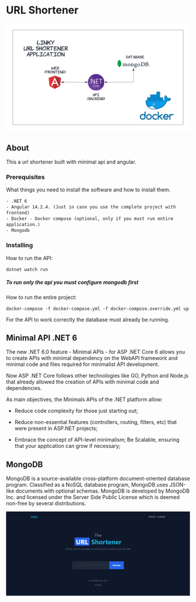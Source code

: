# URL Shortener
![alt text for screen readers](/images/diagram.png "Diagram")
## About <a name = "about"></a>

This a url shortener built with minimal api and angular.

### Prerequisites

What things you need to install the software and how to install them.

```
- .NET 6
- Angular 14.2.4. (Just in case you use the complete project with frontend)
- Docker - Docker compose (optional, only if you must run entire application.)
- Mongodb
```

### Installing

How to run the API:

```
dotnet watch run
```
#####   To run only the api you must configure mongodb first
How to run the entire project:
```
docker-compose -f docker-compose.yml -f docker-compose.override.yml up
```
For the API to work correctly the database must already be running.
## Minimal API .NET 6
The new .NET 6.0 feature - Minimal APIs - for ASP .NET Core 6 allows you to create APIs with minimal dependency on the WebAPI framework and minimal code and files required for minimalist API development.

Now ASP .NET Core follows other technologies like GO, Python and Node.js that already allowed the creation of APIs with minimal code and dependencies.

As main objectives, the Minimals APIs of the .NET platform allow:

- Reduce code complexity for those just starting out;

- Reduce non-essential features (controllers, routing, filters, etc) that were present in ASP.NET projects;

- Embrace the concept of API-level minimalism;
Be Scalable, ensuring that your application can grow if necessary;

## MongoDB
MongoDB is a source-available cross-platform document-oriented database program. Classified as a NoSQL database program, MongoDB uses JSON-like documents with optional schemas. MongoDB is developed by MongoDB Inc. and licensed under the Server Side Public License which is deemed non-free by several distributions.

![alt text for screen readers](/images/linky.PNG "Angular spa")
